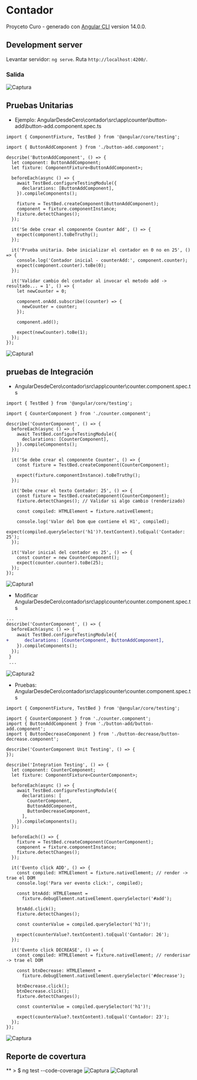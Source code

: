 # Contador

Proyceto Curo - generado con [Angular CLI](https://github.com/angular/angular-cli) version 14.0.0.

## Development server

Levantar servidor: `ng serve`. Ruta `http://localhost:4200/`.

### Salida
![Captura](https://user-images.githubusercontent.com/7141537/172456241-115058b3-dfb1-4c3c-b316-41177d21a992.PNG)

## Pruebas Unitarias
* Ejemplo: AngularDesdeCero\contador\src\app\counter\button-add\button-add.component.spec.ts
```
import { ComponentFixture, TestBed } from '@angular/core/testing';

import { ButtonAddComponent } from './button-add.component';

describe('ButtonAddComponent', () => {
  let component: ButtonAddComponent;
  let fixture: ComponentFixture<ButtonAddComponent>;

  beforeEach(async () => {
    await TestBed.configureTestingModule({
      declarations: [ButtonAddComponent],
    }).compileComponents();

    fixture = TestBed.createComponent(ButtonAddComponent);
    component = fixture.componentInstance;
    fixture.detectChanges();
  });

  it('Se debe crear el componente Counter Add', () => {
    expect(component).toBeTruthy();
  });

  it('Prueba unitaria. Debe inicializar el contador en 0 no en 25', () => {
    console.log('Contador inicial - counterAdd:', component.counter);
    expect(component.counter).toBe(0);
  });

  it('Validar cambio del contador al invocar el metodo add -> resultado... = 1', () => {
    let newCounter = 0;

    component.onAdd.subscribe((counter) => {
      newCounter = counter;
    });

    component.add();

    expect(newCounter).toBe(1);
  });
});
```
![Captura1](https://user-images.githubusercontent.com/7141537/172473139-d7389dd0-7d19-4bd3-8c96-55c5d0dea1a1.PNG)

## pruebas de Integración

* AngularDesdeCero\contador\src\app\counter\counter.component.spec.ts
``` 
import { TestBed } from '@angular/core/testing';

import { CounterComponent } from './counter.component';

describe('CounterComponent', () => {
  beforeEach(async () => {
    await TestBed.configureTestingModule({
      declarations: [CounterComponent],
    }).compileComponents();
  });

  it('Se debe crear el componente Counter', () => {
    const fixture = TestBed.createComponent(CounterComponent);

    expect(fixture.componentInstance).toBeTruthy();
  });

  it('Debe crear el texto Contador: 25', () => {
    const fixture = TestBed.createComponent(CounterComponent);
    fixture.detectChanges(); // Validar si algo cambio (renderizado)

    const compiled: HTMLElement = fixture.nativeElement;

    console.log('Valor del Dom que contiene el H1', compiled);
    expect(compiled.querySelector('h1')?.textContent).toEqual('Contador: 25');
  });

  it('Valor inicial del contador es 25', () => {
    const counter = new CounterComponent();
    expect(counter.counter).toBe(25);
  });
});
```
![Captura1](https://user-images.githubusercontent.com/7141537/172474916-f0aac92e-85a7-4ed5-bccb-8d4ed9a5c1e9.PNG)

* Modificar AngularDesdeCero\contador\src\app\counter\counter.component.spec.ts
```diff
...
describe('CounterComponent', () => {
  beforeEach(async () => {
    await TestBed.configureTestingModule({
+      declarations: [CounterComponent, ButtonAddComponent],
    }).compileComponents();
  });
 }
 ...
```
![Captura2](https://user-images.githubusercontent.com/7141537/172474923-b8ecccb1-94de-4ba0-9f9c-44a9f18b0831.PNG)

* Pruebas: AngularDesdeCero\contador\src\app\counter\counter.component.spec.ts

```
import { ComponentFixture, TestBed } from '@angular/core/testing';

import { CounterComponent } from './counter.component';
import { ButtonAddComponent } from './button-add/button-add.component';
import { ButtonDecreaseComponent } from './button-decrease/button-decrease.component';

describe('CounterComponent Unit Testing', () => {
});

describe('Integration Testing', () => {
  let component: CounterComponent;
  let fixture: ComponentFixture<CounterComponent>;

  beforeEach(async () => {
    await TestBed.configureTestingModule({
      declarations: [
        CounterComponent,
        ButtonAddComponent,
        ButtonDecreaseComponent,
      ],
    }).compileComponents();
  });

  beforeEach(() => {
    fixture = TestBed.createComponent(CounterComponent);
    component = fixture.componentInstance;
    fixture.detectChanges();
  });

  it('Evento click ADD', () => {
    const compiled: HTMLElement = fixture.nativeElement; // render -> trae el DOM
    console.log('Para ver evento click:', compiled);

    const btnAdd: HTMLElement =
      fixture.debugElement.nativeElement.querySelector('#add');

    btnAdd.click();
    fixture.detectChanges();

    const counterValue = compiled.querySelector('h1')!;

    expect(counterValue?.textContent).toEqual('Contador: 26');
  });

  it('Evento click DECREASE', () => {
    const compiled: HTMLElement = fixture.nativeElement; // renderisar -> trae el DOM

    const btnDecrease: HTMLElement =
      fixture.debugElement.nativeElement.querySelector('#decrease');

    btnDecrease.click();
    btnDecrease.click();
    fixture.detectChanges();

    const counterValue = compiled.querySelector('h1')!;

    expect(counterValue?.textContent).toEqual('Contador: 23');
  });
});
```
![Captura](https://user-images.githubusercontent.com/7141537/172492101-bcb3c386-3a38-412e-9a6c-5cde4e4d3f17.PNG)

## Reporte de covertura
** > $ ng test --code-coverage
![Captura](https://user-images.githubusercontent.com/7141537/172493739-125fca53-ed17-4a80-86ec-ffb791ab3d0d.PNG)
![Captura1](https://user-images.githubusercontent.com/7141537/172493742-dc308584-5d16-4b2a-a8ee-90043581885e.PNG)
